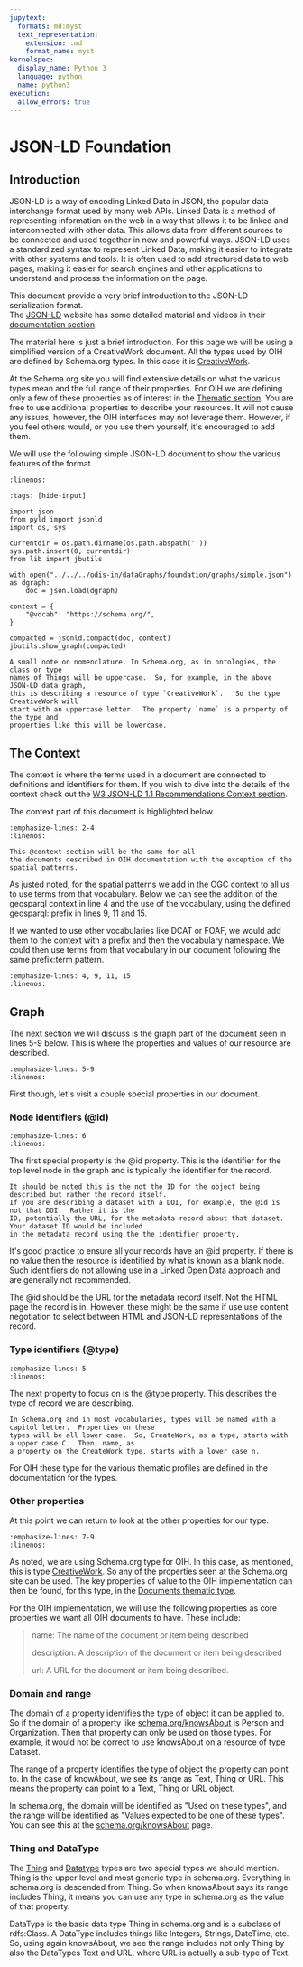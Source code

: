 ```yaml
---
jupytext:
  formats: md:myst
  text_representation:
    extension: .md
    format_name: myst
kernelspec:
  display_name: Python 3
  language: python
  name: python3
execution:
  allow_errors: true
---
```


# JSON-LD Foundation

## Introduction
JSON-LD is a way of encoding Linked Data in JSON, the popular data interchange
format used by many web APIs. Linked Data is a method of representing information
on the web in a way that allows it to be linked and interconnected with other data.
This allows data from different sources to be connected and used together in new
and powerful ways. JSON-LD uses a standardized syntax to represent Linked Data,
making it easier to integrate with other systems and tools. It is often used to
add structured data to web pages, making it easier for search engines and other
applications to understand and process the information on the page.

This document provide a very brief introduction to the JSON-LD serialization format.  
The [JSON-LD](https://json-ld.org) website has some detailed material and videos in
their [documentation section](https://json-ld.org/learn.html).

The material here is just a brief introduction.   For this page we will be using
a simplified version of a CreativeWork document. All the types used by OIH are defined
by Schema.org types.  In this case it is [CreativeWork](https://schema.org/CreativeWork).

At the Schema.org site you will find extensive details on what the various types mean and 
the full range of their properties. For OIH we are defining only a few of these properties 
as of interest in the [Thematic section](../thematics/README.md).  You are free to use additional 
properties to describe your resources.  It will not cause any issues, however, the OIH interfaces
may not leverage them.  However, if you feel others would, or you use them yourself, it's encouraged
to add them.  

We will use the following simple JSON-LD document to show the various features of the format. 

```{literalinclude} ./graphs/simple.json
:linenos:
```


```{code-cell}
:tags: [hide-input]

import json
from pyld import jsonld
import os, sys

currentdir = os.path.dirname(os.path.abspath(''))
sys.path.insert(0, currentdir)
from lib import jbutils

with open("../../../odis-in/dataGraphs/foundation/graphs/simple.json") as dgraph:
    doc = json.load(dgraph)

context = {
    "@vocab": "https://schema.org/",
}

compacted = jsonld.compact(doc, context)
jbutils.show_graph(compacted)

```


```{note}
A small note on nomenclature. In Schema.org, as in ontologies, the class or type
names of Things will be uppercase.  So, for example, in the above JSON-LD data graph,
this is describing a resource of type `CreativeWork`.   So the type CreativeWork will
start with an uppercase letter.  The property `name` is a property of the type and 
properties like this will be lowercase. 
```



## The Context

The context is where the terms used in a document are connected to definitions and identifiers for them.
If you wish to dive into the details of the context check out the
[W3 JSON-LD 1.1 Recommendations Context section](https://www.w3.org/TR/json-ld/#the-context).

The context part of this document is highlighted below. 




```{literalinclude} ./graphs/simple.json
:emphasize-lines: 2-4
:linenos:
```


```{note}
This @context section will be the same for all
the documents described in OIH documentation with the exception of the spatial patterns.  
```


As justed noted, for the spatial patterns we add in the OGC context 
to all us to use terms from that vocabulary.
Below we can see the addition of the geosparql context in line 4 and the use of the vocabulary, using the defined geosparql: prefix in lines 9, 11 and 15.

If we wanted to use other vocabularies like DCAT or FOAF, we would add them to the context with a 
prefix and then the vocabulary namespace.  We could then use terms from that vocabulary in our document
following the same prefix:term pattern.


```{literalinclude} ../thematics/spatial/graphs/geosparqlsimple.json
:emphasize-lines: 4, 9, 11, 15
:linenos:
```


## Graph

The next section we will discuss is the graph part of the document seen in lines 5-9 below.  This is where the properties and 
values of our resource are described.  


```{literalinclude} ./graphs/simple.json
:emphasize-lines: 5-9
:linenos:
```

First though, let's visit a couple special properties in our 
document.  

### Node identifiers (@id)

```{literalinclude} ./graphs/simple.json
:emphasize-lines: 6
:linenos:
```

The first special property is the @id property.  This is the identifier for the top level node in the
graph and is typically the identifier for the record.  

```{note}
It should be noted this is the not the ID for the object being described but rather the record itself.
If you are describing a dataset with a DOI, for example, the @id is not that DOI.  Rather it is the 
ID, potentially the URL, for the metadata record about that dataset.  Your dataset ID would be included
in the metadata record using the the identifier property. 
```

It's good practice to ensure all your records have an @id property.  If there is no value then the 
resource is identified by what is known as a blank node.  Such identifiers do not allowing use in 
a Linked Open Data approach and are generally not recommended.  

The @id should be the URL for the metadata record itself.  Not the HTML page the record is in.  However, 
these might be the same if use use content negotiation to select between HTML and JSON-LD representations
of the record.

### Type identifiers (@type)

```{literalinclude} ./graphs/simple.json
:emphasize-lines: 5
:linenos:
```

The next property to focus on is the @type property.  This describes the type of record we are describing. 


```{note}
In Schema.org and in most vocabularies, types will be named with a capitol letter.  Properties on these
types will be all lower case.  So, CreateWork, as a type, starts with a upper case C.  Then, name, as 
a property on the CreateWork type, starts with a lower case n.  
```

For OIH these type for the various thematic profiles are defined in the documentation for the types.  


### Other properties

At this point we can return to look at the other properties for our type.  

```{literalinclude} ./graphs/simple.json
:emphasize-lines: 7-9
:linenos:
```

As noted, we are using Schema.org type for OIH.  In this case, as mentioned,
this is type  [CreativeWork](https://schema.org/CreativeWork).  So any of the properties 
seen at the Schema.org site can be used.   The key properties of value to the OIH implementation can then 
be found, for this type, in the [Documents thematic type](../thematics/docs/README.md).

For the OIH implementation, we will use the following properties as core properties we 
want all OIH documents to have.  These include:

> name:  The name of the document or item being described
> 
> description:  A description of the document or item being described
> 
> url: A URL for the document or item being described. 


### Domain and range

The domain of a property identifies the type of object it can be applied to.  
So if the domain of a property like [schema.org/knowsAbout](https://schema.org/knowsAbout)
is Person and Organization.  Then that property can only be used on those types.
For example, it would not be correct to use knowsAbout on a resource of type Dataset.

The range of a property identifies the type of object the property can point to.  In 
the case of knowAbout, we see its range as Text, Thing or URL.  This means the property 
can point to a Text, Thing or URL object.  

In schema.org, the domain will be identified as "Used on these types", and the 
range will be identified as "Values expected to be one of these types".  You can see
this at the [schema.org/knowsAbout](https://schema.org/knowsAbout) page.

### Thing and DataType

The [Thing](https://schema.org/Thing) and [Datatype](https://schema.org/DataType) types 
are two special types we should mention.  Thing is the upper level and most generic
type in schema.org.   Everything in schema.org is descended from Thing.  So when
knowsAbout says its range includes Thing, it means you can use any type in schema.org
as the value of that property.

DataType is the basic data type Thing in schema.org and is a subclass of rdfs:Class.
A DataType includes things like Integers, Strings, DateTime, etc.  So, using again
knowsAbout, we see the range includes not only Thing by also the DataTypes Text 
and URL, where URL is actually a sub-type of Text. 